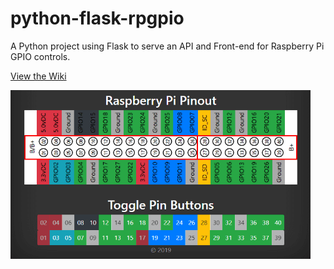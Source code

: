 # python-flask-rpgpio
A Python project using Flask to serve an API and Front-end for Raspberry Pi GPIO controls.

[View the Wiki](https://github.com/kirbycope/python-flask-rpgpio/wiki)

![Screenshot](https://github.com/kirbycope/python-flask-rpgpio/raw/master/rpi-gpio.png)
